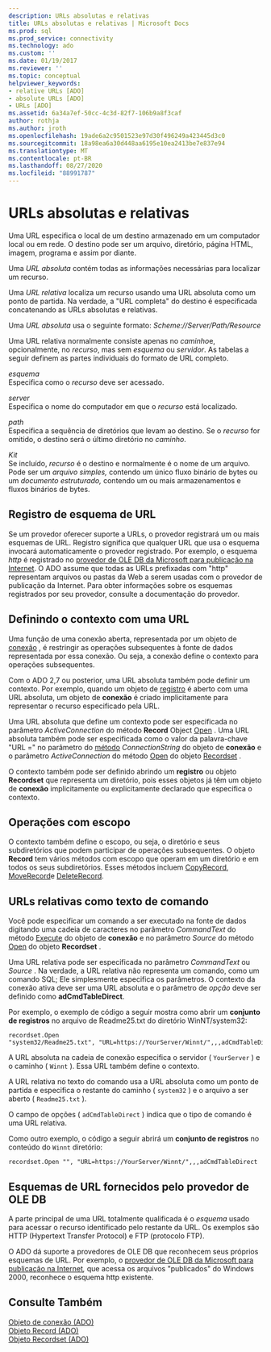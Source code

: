 ```yaml
---
description: URLs absolutas e relativas
title: URLs absolutas e relativas | Microsoft Docs
ms.prod: sql
ms.prod_service: connectivity
ms.technology: ado
ms.custom: ''
ms.date: 01/19/2017
ms.reviewer: ''
ms.topic: conceptual
helpviewer_keywords:
- relative URLs [ADO]
- absolute URLs [ADO]
- URLs [ADO]
ms.assetid: 6a34a7ef-50cc-4c3d-82f7-106b9a8f3caf
author: rothja
ms.author: jroth
ms.openlocfilehash: 19ade6a2c9501523e97d30f496249a423445d3c0
ms.sourcegitcommit: 18a98ea6a30d448aa6195e10ea2413be7e837e94
ms.translationtype: MT
ms.contentlocale: pt-BR
ms.lasthandoff: 08/27/2020
ms.locfileid: "88991787"
---
```

# <a name="absolute-and-relative-urls"></a>URLs absolutas e relativas
Uma URL especifica o local de um destino armazenado em um computador local ou em rede. O destino pode ser um arquivo, diretório, página HTML, imagem, programa e assim por diante.  
  
 Uma *URL absoluta* contém todas as informações necessárias para localizar um recurso.  
  
 Uma *URL relativa* localiza um recurso usando uma URL absoluta como um ponto de partida. Na verdade, a "URL completa" do destino é especificada concatenando as URLs absolutas e relativas.  
  
 Uma *URL absoluta* usa o seguinte formato: *Scheme://Server/Path/Resource*  
  
 Uma URL relativa normalmente consiste apenas no *caminho*e, opcionalmente, no *recurso*, mas sem *esquema* ou *servidor*. As tabelas a seguir definem as partes individuais do formato de URL completo.  
  
 *esquema*  
 Especifica como o *recurso* deve ser acessado.  
  
 *server*  
 Especifica o nome do computador em que o *recurso* está localizado.  
  
 *path*  
 Especifica a sequência de diretórios que levam ao destino. Se o *recurso* for omitido, o destino será o último diretório no *caminho*.  
  
 *Kit*  
 Se incluído, *recurso* é o destino e normalmente é o nome de um arquivo. Pode ser um *arquivo simples,* contendo um único fluxo binário de bytes ou um *documento estruturado,* contendo um ou mais armazenamentos e fluxos binários de bytes.  
  
## <a name="url-scheme-registration"></a>Registro de esquema de URL  
 Se um provedor oferecer suporte a URLs, o provedor registrará um ou mais esquemas de URL. Registro significa que qualquer URL que usa o esquema invocará automaticamente o provedor registrado. Por exemplo, o esquema *http* é registrado no [provedor de OLE DB da Microsoft para publicação na Internet](../appendixes/microsoft-ole-db-provider-for-internet-publishing.md). O ADO assume que todas as URLs prefixadas com "http" representam arquivos ou pastas da Web a serem usadas com o provedor de publicação da Internet. Para obter informações sobre os esquemas registrados por seu provedor, consulte a documentação do provedor.  
  
## <a name="defining-context-with-a-url"></a>Definindo o contexto com uma URL  
 Uma função de uma conexão aberta, representada por um objeto de [conexão](../../reference/ado-api/connection-object-ado.md) , é restringir as operações subsequentes à fonte de dados representada por essa conexão. Ou seja, a conexão define o contexto para operações subsequentes.  
  
 Com o ADO 2,7 ou posterior, uma URL absoluta também pode definir um contexto. Por exemplo, quando um objeto de [registro](../../reference/ado-api/record-object-ado.md) é aberto com uma URL absoluta, um objeto de **conexão** é criado implicitamente para representar o recurso especificado pela URL.  
  
 Uma URL absoluta que define um contexto pode ser especificada no parâmetro *ActiveConnection* do método **Record** Object [Open](../../reference/ado-api/open-method-ado-record.md) . Uma URL absoluta também pode ser especificada como o valor da palavra-chave "URL =" no parâmetro do [método](../../reference/ado-api/open-method-ado-connection.md) *ConnectionString* do objeto de **conexão** e o parâmetro *ActiveConnection* do método [Open](../../reference/ado-api/open-method-ado-recordset.md) do objeto [Recordset](../../reference/ado-api/recordset-object-ado.md) .  
  
 O contexto também pode ser definido abrindo um **registro** ou objeto **Recordset** que representa um diretório, pois esses objetos já têm um objeto de **conexão** implicitamente ou explicitamente declarado que especifica o contexto.  
  
## <a name="scoped-operations"></a>Operações com escopo  
 O contexto também define o escopo, ou seja, o diretório e seus subdiretórios que podem participar de operações subsequentes. O objeto **Record** tem vários métodos com escopo que operam em um diretório e em todos os seus subdiretórios. Esses métodos incluem [CopyRecord](../../reference/ado-api/copyrecord-method-ado.md), [MoveRecord](../../reference/ado-api/moverecord-method-ado.md)e [DeleteRecord](../../reference/ado-api/deleterecord-method-ado.md).  
  
## <a name="relative-urls-as-command-text"></a>URLs relativas como texto de comando  
 Você pode especificar um comando a ser executado na fonte de dados digitando uma cadeia de caracteres no parâmetro *CommandText* do método [Execute](../../reference/ado-api/execute-method-ado-connection.md) do objeto de **conexão** e no parâmetro *Source* do método [Open](../../reference/ado-api/open-method-ado-recordset.md) do objeto **Recordset** .  
  
 Uma URL relativa pode ser especificada no parâmetro *CommandText* ou *Source* . Na verdade, a URL relativa não representa um comando, como um comando SQL; Ele simplesmente especifica os parâmetros. O contexto da conexão ativa deve ser uma URL absoluta e o parâmetro de *opção* deve ser definido como **adCmdTableDirect**.  
  
 Por exemplo, o exemplo de código a seguir mostra como abrir um **conjunto de registros** no arquivo de Readme25.txt do diretório WinNT/system32:  
  
```  
recordset.Open "system32/Readme25.txt", "URL=https://YourServer/Winnt/",,,adCmdTableDirect  
```  
  
 A URL absoluta na cadeia de conexão especifica o servidor ( `YourServer` ) e o caminho ( `Winnt` ). Essa URL também define o contexto.  
  
 A URL relativa no texto do comando usa a URL absoluta como um ponto de partida e especifica o restante do caminho ( `system32` ) e o arquivo a ser aberto ( `Readme25.txt` ).  
  
 O campo de opções ( `adCmdTableDirect` ) indica que o tipo de comando é uma URL relativa.  
  
 Como outro exemplo, o código a seguir abrirá um **conjunto de registros** no conteúdo do `Winnt` diretório:  
  
```  
recordset.Open "", "URL=https://YourServer/Winnt/",,,adCmdTableDirect  
```  
  
## <a name="ole-db-provider-supplied-url-schemes"></a>Esquemas de URL fornecidos pelo provedor de OLE DB  
 A parte principal de uma URL totalmente qualificada é o *esquema* usado para acessar o recurso identificado pelo restante da URL. Os exemplos são HTTP (Hypertext Transfer Protocol) e FTP (protocolo FTP).  
  
 O ADO dá suporte a provedores de OLE DB que reconhecem seus próprios esquemas de URL. Por exemplo, o [provedor de OLE DB da Microsoft para publicação na Internet](../appendixes/microsoft-ole-db-provider-for-internet-publishing.md)*,* que acessa os arquivos "publicados" do Windows 2000, reconhece o esquema http existente.  
  
## <a name="see-also"></a>Consulte Também  
 [Objeto de conexão (ADO)](../../reference/ado-api/connection-object-ado.md)   
 [Objeto Record (ADO)](../../reference/ado-api/record-object-ado.md)   
 [Objeto Recordset (ADO)](../../reference/ado-api/recordset-object-ado.md)